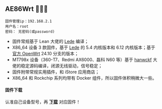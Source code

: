 ## AE86Wrt 🎉🎉🎉

```
固件管理ip：192.168.2.1  
用户名：root
密码： 无密码(或password)
```
* 固件常规基于 Lean 大佬的 [Lede](https://github.com/coolsnowwolf/lede) 编译；
* X86_64 设备 3 款固件，基于 [Lede](https://github.com/coolsnowwolf/lede) 的 5.4 内核版本和 6.12 内核版本；基于 [官方 OpenWrt](https://github.com/openwrt/openwrt) 24.10 分支的版本；
* MT798x 设备（360-T7、Redmi AX6000、磊科 N60 等）基于 [hanwckf](https://github.com/hanwckf/immortalwrt-mt798x) 大佬的稳定源码编译，闭源无线驱动，信号稳定；
* 固件附带常规实用插件，和 iStore 应用商店；
* X86_64 和 Rockchip 系列均带有 Docker 组件，所以固件体积稍微大一些。

#### 固件下载

认准自己设备型号，再 **[下载](https://github.com/xiangfeidexiaohuo/AE86Wrt/releases)** 对应固件！

